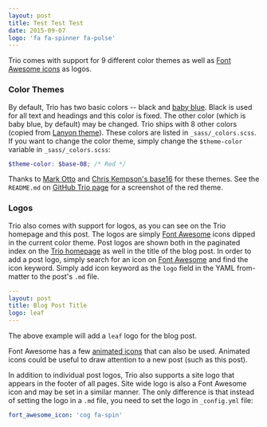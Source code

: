 ```yaml
---
layout: post
title: Test Test Test
date: 2015-09-07
logo: 'fa fa-spinner fa-pulse'
---
```


Trio comes with support for 9 different color themes as well as [Font Awesome icons](https://fortawesome.github.io/Font-Awesome/icons/) as logos.

### Color Themes
By default, Trio has two basic colors -- black and [baby blue](). Black is used for all text and headings and this color is fixed. The other color (which is baby blue, by default) may be changed. Trio ships with 8 other colors (copied from [Lanyon theme](https://github.com/poole/lanyon)). These colors are listed in `_sass/_colors.scss`. If you want to change the color theme, simply change the `$theme-color` variable in `_sass/_colors.scss`:

```scss
$theme-color: $base-08; /* Red */
```

Thanks to [Mark Otto](https://github.com/mdo) and [Chris Kempson's base16](https://github.com/chriskempson/base16) for these themes. See the `README.md` on [GitHub Trio page](https://github.com/ankur-gupta/trio) for a screenshot of the red theme.

### Logos
Trio also comes with support for logos, as you can see on the Trio homepage and this post. The logos are simply [Font Awesome](http://fortawesome.github.io/Font-Awesome) icons dipped in the current color theme. Post logos are shown both in the paginated index on the [Trio homepage](/) as well in the title of the blog post. In order to add a post logo, simply search for an icon on [Font Awesome](https://fortawesome.github.io/Font-Awesome/icons/) and find the icon keyword. Simply add icon keyword as the `logo` field in the YAML from-matter to the post's `.md` file.

```yaml
---
layout: post
title: Blog Post Title
logo: leaf
---
```

The above example will add a `leaf` logo for the blog post.

Font Awesome has a few [animated icons](https://fortawesome.github.io/Font-Awesome/examples/#animated) that can also be used. Animated icons could be useful to draw attention to a new post (such as this post).

In addition to individual post logos, Trio also supports a site logo that appears in the footer of all pages. Site wide logo is also a Font Awesome icon and may be set in a similar manner. The only difference is that instead of setting the logo in a `.md` file, you need to set the logo in `_config.yml` file:

```yaml
fort_awesome_icon: 'cog fa-spin'
```
